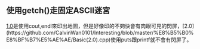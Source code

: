 ## 使用getch()走固定ASCII迷宮

[1.0](https://github.com/CalvinWan0101/Interesting/blob/master/%E8%B5%B0%E8%BF%B7%E5%AE%AE/Basic(1.0).cpp)是使用cout,endl來印出地圖，但是好像印的不夠快會有肉眼可見的閃屏，[2.0](https://github.com/CalvinWan0101/Interesting/blob/master/%E8%B5%B0%E8%BF%B7%E5%AE%AE/Basic(2.0).cpp)使用puts跟printf就不會有閃屏了。
